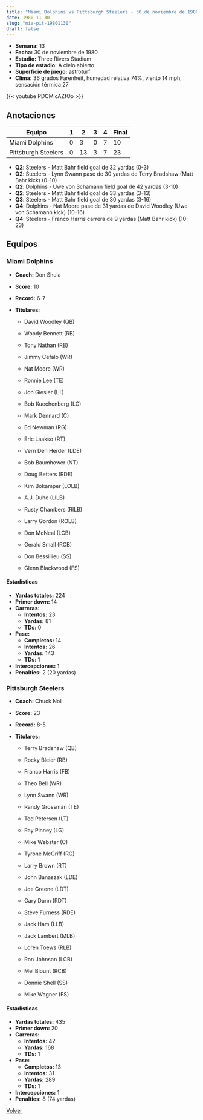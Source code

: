 ```yaml
---
title: "Miami Dolphins vs Pittsburgh Steelers - 30 de noviembre de 1980"
date: 1980-11-30
slug: "mia-pit-19801130"
draft: false
---
```


- **Semana:** 13
- **Fecha:** 30 de noviembre de 1980
- **Estadio:** Three Rivers Stadium
- **Tipo de estadio:** A cielo abierto
- **Superficie de juego:** astroturf
- **Clima:** 36 grados Farenheit, humedad relativa 74%, viento 14 mph, sensación térmica 27


{{< youtube PDCMicAZfOo >}}


## Anotaciones
| Equipo | 1 | 2 | 3 | 4 | Final |
|--------|---|---|---|---|-------|
| Miami Dolphins  | 0 | 3 | 0 | 7  | 10 |
| Pittsburgh Steelers  | 0 | 13 | 3 | 7  | 23 |
- **Q2**: Steelers - Matt Bahr field goal de 32 yardas (0-3)
- **Q2**: Steelers - Lynn Swann pase de 30 yardas de Terry Bradshaw (Matt Bahr kick) (0-10)
- **Q2**: Dolphins - Uwe von Schamann field goal de 42 yardas (3-10)
- **Q2**: Steelers - Matt Bahr field goal de 33 yardas (3-13)
- **Q3**: Steelers - Matt Bahr field goal de 30 yardas (3-16)
- **Q4**: Dolphins - Nat Moore pase de 31 yardas de David Woodley (Uwe von Schamann kick) (10-16)
- **Q4**: Steelers - Franco Harris carrera de 9 yardas (Matt Bahr kick) (10-23)


## Equipos


### Miami Dolphins
* **Coach:** Don Shula
* **Score:** 10
* **Record:** 6-7
* **Titulares:** 

  * David Woodley (QB) 

  * Woody Bennett (RB) 

  * Tony Nathan (RB) 

  * Jimmy Cefalo (WR) 

  * Nat Moore (WR) 

  * Ronnie Lee (TE) 

  * Jon Giesler (LT) 

  * Bob Kuechenberg (LG) 

  * Mark Dennard (C) 

  * Ed Newman (RG) 

  * Eric Laakso (RT) 

  * Vern Den Herder (LDE) 

  * Bob Baumhower (NT) 

  * Doug Betters (RDE) 

  * Kim Bokamper (LOLB) 

  * A.J. Duhe (LILB) 

  * Rusty Chambers (RILB) 

  * Larry Gordon (ROLB) 

  * Don McNeal (LCB) 

  * Gerald Small (RCB) 

  * Don Bessillieu (SS) 

  * Glenn Blackwood (FS) 

#### Estadísticas
* **Yardas totales:** 224
* **Primer down:** 14
* **Carreras:**
  * **Intentos:** 23
  * **Yardas:** 81
  * **TDs:** 0
* **Pase:**
  * **Completos:** 14
  * **Intentos:** 26
  * **Yardas:** 143
  * **TDs:** 1
* **Intercepciones:** 1
* **Penalties:** 2 (20 yardas)

### Pittsburgh Steelers
* **Coach:** Chuck Noll
* **Score:** 23
* **Record:** 8-5
* **Titulares:** 

  * Terry Bradshaw (QB) 

  * Rocky Bleier (RB) 

  * Franco Harris (FB) 

  * Theo Bell (WR) 

  * Lynn Swann (WR) 

  * Randy Grossman (TE) 

  * Ted Petersen (LT) 

  * Ray Pinney (LG) 

  * Mike Webster (C) 

  * Tyrone McGriff (RG) 

  * Larry Brown (RT) 

  * John Banaszak (LDE) 

  * Joe Greene (LDT) 

  * Gary Dunn (RDT) 

  * Steve Furness (RDE) 

  * Jack Ham (LLB) 

  * Jack Lambert (MLB) 

  * Loren Toews (RLB) 

  * Ron Johnson (LCB) 

  * Mel Blount (RCB) 

  * Donnie Shell (SS) 

  * Mike Wagner (FS) 

#### Estadísticas
* **Yardas totales:** 435
* **Primer down:** 20
* **Carreras:**
  * **Intentos:** 42
  * **Yardas:** 168
  * **TDs:** 1
* **Pase:**
  * **Completos:** 13
  * **Intentos:** 31
  * **Yardas:** 289
  * **TDs:** 1
* **Intercepciones:** 1
* **Penalties:** 8 (74 yardas)


[Volver](/historia/1980)
